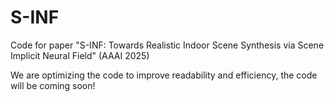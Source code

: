 # S-INF
Code for paper "S-INF: Towards Realistic Indoor Scene Synthesis via Scene Implicit Neural Field" (AAAI 2025)

We are optimizing the code to improve readability and efficiency, the code will be coming soon!
